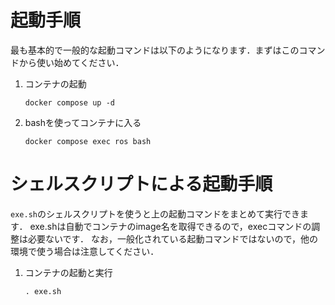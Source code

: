 # 起動手順
最も基本的で一般的な起動コマンドは以下のようになります．まずはこのコマンドから使い始めてください．

1.  コンテナの起動
    ```
    docker compose up -d
    ```
1. bashを使ってコンテナに入る
    ```
    docker compose exec ros bash
    ```

# シェルスクリプトによる起動手順
`exe.sh`のシェルスクリプトを使うと上の起動コマンドをまとめて実行できます．
exe.shは自動でコンテナのimage名を取得できるので，execコマンドの調整は必要ないです．
なお，一般化されている起動コマンドではないので，他の環境で使う場合は注意してください．

1. コンテナの起動と実行
   ```
   . exe.sh
   ```
